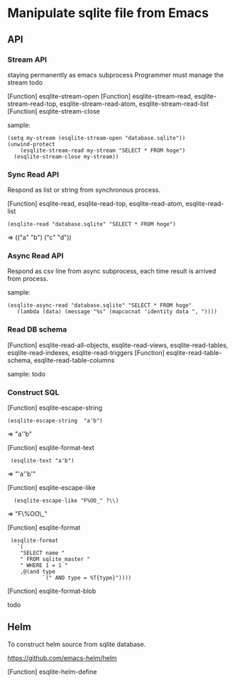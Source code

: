 Manipulate sqlite file from Emacs
=================================

## API

### Stream API

staying permanently as emacs subprocess
Programmer must manage the stream todo

[Function] esqlite-stream-open
[Function] esqlite-stream-read, esqlite-stream-read-top, esqlite-stream-read-atom, esqlite-stream-read-list
[Function] esqlite-stream-close

sample:

    (setq my-stream (esqlite-stream-open "database.sqlite"))
    (unwind-protect
        (esqlite-stream-read my-stream "SELECT * FROM hoge")
      (esqlite-stream-close my-stream))

### Sync Read API

Respond as list or string from synchronous process.

[Function] esqlite-read, esqlite-read-top, esqlite-read-atom, esqlite-read-list

    (esqlite-read "database.sqlite" "SELECT * FROM hoge")

=>  (("a" "b") ("c" "d"))

### Async Read API

Respond as csv line from async subprocess, each time result is arrived from process.

sample:

    (esqlite-async-read "database.sqlite" "SELECT * FROM hoge"
	   (lambda (data) (message "%s" (mapcocnat 'identity data ", "))))
	   
### Read DB schema

[Function] esqlite-read-all-objects, esqlite-read-views, esqlite-read-tables, esqlite-read-indexes, esqlite-read-triggers
[Function] esqlite-read-table-schema, esqlite-read-table-columns

sample: todo

### Construct SQL

[Function] esqlite-escape-string

    (esqlite-escape-string  "a'b")

  => "a''b" 

[Function] esqlite-format-text

     (esqlite-text "a'b")
   
  => "'a''b'"

[Function] esqlite-escape-like

      (esqlite-escape-like "F%OO_" ?\\)
	  
  => "F\\%OO\\_"

[Function] esqlite-format

     (esqlite-format
       `(
        "SELECT name "
        " FROM sqlite_master "
        " WHERE 1 = 1 "
        ,@(and type
               `(" AND type = %T{type}"))))

[Function] esqlite-format-blob

todo

## Helm

To construct helm source from sqlite database.

https://github.com/emacs-helm/helm

[Function] esqlite-helm-define

